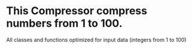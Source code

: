 # This Compressor compress numbers from 1 to 100.

All classes and functions optimized for
input data (integers from 1 to 100)
